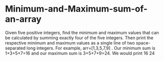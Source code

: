 # Minimum-and-Maximum-sum-of-an-array
Given five positive integers, find the minimum and maximum values that can be calculated by summing exactly four of the five integers. Then print the respective minimum and maximum values as a single line of two space-separated long integers. For example, arr=[1,3,5,7,9] . Our minimum sum is 1+3+5+7=16 and our maximum sum is 3+5+7+9=24. We would print  16 24
